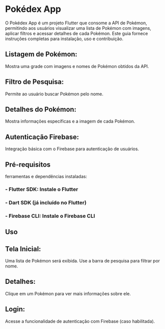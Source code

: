   # Pokédex App

O Pokédex App é um projeto Flutter que consome a API de Pokémon, permitindo aos usuários visualizar uma lista de Pokémon com imagens, aplicar filtros e acessar detalhes de cada Pokémon. Este guia fornece instruções completas para instalação, uso e contribuição.

## Listagem de Pokémon:
  Mostra uma grade com imagens e nomes de Pokémon obtidos da API.

## Filtro de Pesquisa:
  Permite ao usuário buscar Pokémon pelo nome.

## Detalhes do Pokémon:
  Mostra informações específicas e a imagem de cada Pokémon.

## Autenticação Firebase: 
  Integração básica com o Firebase para autenticação de usuários.

## Pré-requisitos
  ferramentas e dependências instaladas:

### - Flutter SDK: Instale o Flutter
### - Dart SDK (já incluído no Flutter)
### - Firebase CLI: Instale o Firebase CLI

## Uso
## Tela Inicial: 
  Uma lista de Pokémon será exibida. Use a barra de pesquisa para filtrar por nome.
## Detalhes:
  Clique em um Pokémon para ver mais informações sobre ele.
## Login: 
  Acesse a funcionalidade de autenticação com Firebase (caso habilitada).
